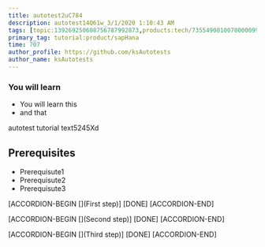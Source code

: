 ```yaml
---
title: autotest2uC784
description: autotest14Q61w_3/1/2020 1:10:43 AM
tags: [topic:139269250608756787992873,products:tech/73554900100700000996,tutorial:experience/advanced]
primary_tag: tutorial:product/sapHana
time: 707
author_profile: https://github.com/ksAutotests
author_name: ksAutotests
---
```

### You will learn
- You will learn this
- and that

autotest tutorial text5245Xd

## Prerequisites
- Prerequisute1
- Prerequisute2
- Prerequisute3

[ACCORDION-BEGIN [](First step)]
[DONE]
[ACCORDION-END]

[ACCORDION-BEGIN [](Second step)]
[DONE]
[ACCORDION-END]

[ACCORDION-BEGIN [](Third step)]
[DONE]
[ACCORDION-END]

